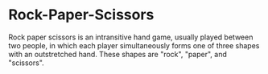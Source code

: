 # Rock-Paper-Scissors
Rock paper scissors is an intransitive hand game, usually played between two people, in which each player simultaneously forms one of three shapes with an outstretched hand. These shapes are "rock", "paper", and "scissors".
